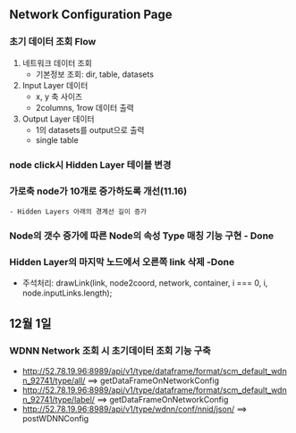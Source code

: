## Network Configuration Page

### 초기 데이터 조회 Flow
1. 네트워크 데이터 조회 
    - 기본정보 조회: dir, table, datasets
2. Input Layer 데이터
    - x, y 축 사이즈
    - 2columns, 1row 데이터 출력 
3. Output Layer 데이터 
    - 1의 datasets를 output으로 출력
    - single table

### node click시 Hidden Layer 테이블 변경
### 가로축 node가 10개로 증가하도록 개선(11.16)
    - Hidden Layers 아래의 경계선 길이 증가

### Node의 갯수 증가에 따른 Node의 속성 Type 매칭 기능 구현 - Done

### Hidden Layer의 마지막 노드에서 오른쪽 link 삭제 -Done
 - 주석처리: drawLink(link, node2coord, network, container, i === 0, i, node.inputLinks.length);

## 12월 1일 
### WDNN Network 조회 시 초기데이터 조회 기능 구축
 - http://52.78.19.96:8989/api/v1/type/dataframe/format/scm_default_wdnn_92741/type/all/  ==> getDataFrameOnNetworkConfig
 - http://52.78.19.96:8989/api/v1/type/dataframe/format/scm_default_wdnn_92741/type/label/ ==> getDataFrameOnNetworkConfig
 - http://52.78.19.96:8989/api/v1/type/wdnn/conf/nnid/json/ ==> postWDNNConfig